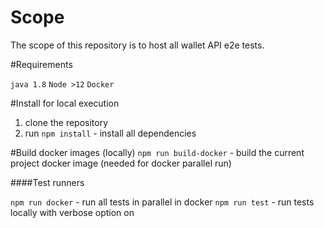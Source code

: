 # Scope
The scope of this repository is to host all wallet API e2e tests.

#Requirements

```java 1.8```
```Node >12```
```Docker```

#Install for local execution
1. clone the repository
2. run ``npm install`` - install all dependencies

#Build docker images (locally)
``npm run build-docker`` - build the current project docker image (needed for docker parallel run)

####Test runners

```npm run docker``` - run all tests in parallel in docker
```npm run test``` - run tests locally with verbose option on


